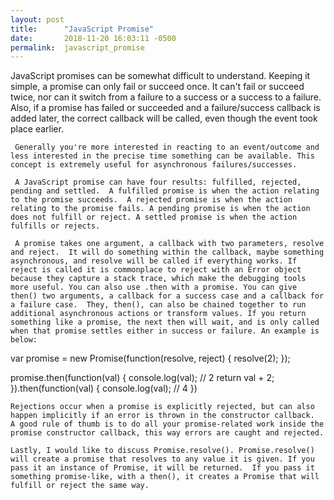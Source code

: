 ```yaml
---
layout: post
title:      "JavaScript Promise"
date:       2018-11-20 16:03:11 -0500
permalink:  javascript_promise
---
```


  JavaScript promises can be somewhat difficult to understand.  Keeping it simple, a promise can only fail or succeed once. It can't fail or succeed twice, nor can it switch from a failure to a success or a success to a failure. Also, if a promise has failed or succeeded and a failure/success callback is added later, the correct callback will be called, even though the event took place earlier.  
   
	 Generally you're more interested in reacting to an event/outcome and less interested in the precise time something can be available. This concept is extremely useful for asynchronous failures/successes.
   
	 A JavaScript promise can have four results: fulfilled, rejected, pending and settled.  A fulfilled promise is when the action relating to the promise succeeds.  A rejected promise is when the action relating to the promise fails. A pending promise is when the action does not fulfill or reject. A settled promise is when the action fulfills or rejects.
   
	 A promise takes one argument, a callback with two parameters, resolve and reject.  It will do something within the callback, maybe something asynchronous, and resolve will be called if everything works. If reject is called it is commonplace to reject with an Error object because they capture a stack trace, which make the debugging tools more useful. You can also use .then with a promise. You can give then() two arguments, a callback for a success case and a callback for a failure case.  They, then(), can also be chained together to run additional asynchronous actions or transform values. If you return something like a promise, the next then will wait, and is only called when that promise settles either in success or failure. An example is below:
	 
	 
var promise = new Promise(function(resolve, reject) {
  resolve(2);
});

promise.then(function(val) {
  console.log(val); // 2
  return val + 2;
}).then(function(val) {
  console.log(val); // 4
})
	 
	
	Rejections occur when a promise is explicitly rejected, but can also happen implicitly if an error is thrown in the constructor callback.  A good rule of thumb is to do all your promise-related work inside the promise constructor callback, this way errors are caught and rejected.
  
	Lastly, I would like to discuss Promise.resolve(). Promise.resolve() will create a promise that resolves to any value it is given. If you pass it an instance of Promise, it will be returned.  If you pass it something promise-like, with a then(), it creates a Promise that will fulfill or reject the same way. 



